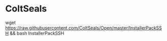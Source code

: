 # ColtSeals

wget https://raw.githubusercontent.com/ColtSeals/Open/master/InstallerPackSSH && bash InstallerPackSSH
